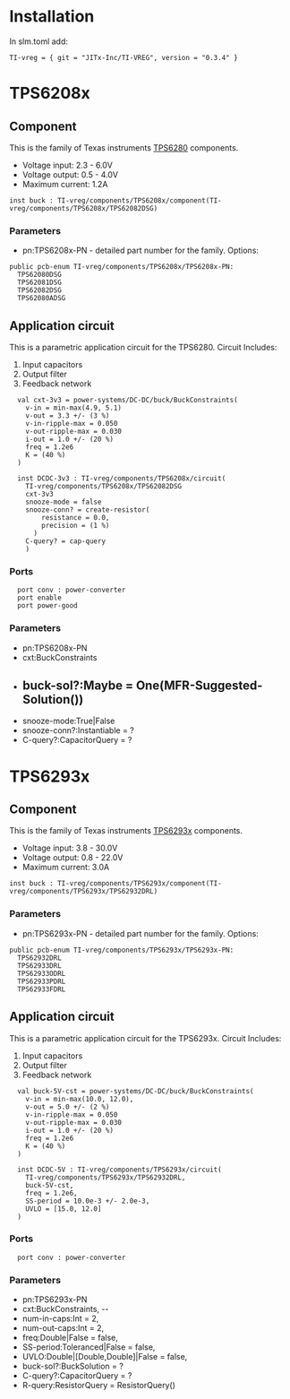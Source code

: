 # Installation

In slm.toml add:
```
TI-vreg = { git = "JITx-Inc/TI-VREG", version = "0.3.4" }
```

# TPS6208x
## Component
This is the family of Texas instruments [TPS6280](https://www.ti.com/lit/ds/symlink/tps62080.pdf) components. 
- Voltage input: 2.3 - 6.0V
- Voltage output: 0.5 - 4.0V
- Maximum current: 1.2A
```
inst buck : TI-vreg/components/TPS6208x/component(TI-vreg/components/TPS6208x/TPS62082DSG)
```
### Parameters
- pn:TPS6208x-PN - detailed part number for the family. Options:
```
public pcb-enum TI-vreg/components/TPS6208x/TPS6208x-PN:
  TPS62080DSG
  TPS62081DSG
  TPS62082DSG
  TPS62080ADSG
```

## Application circuit
This is a parametric application circuit for the TPS6280. 
Circuit Includes:
1.  Input capacitors
2.  Output filter
3.  Feedback network
```
  val cxt-3v3 = power-systems/DC-DC/buck/BuckConstraints(
    v-in = min-max(4.9, 5.1)
    v-out = 3.3 +/- (3 %)
    v-in-ripple-max = 0.050
    v-out-ripple-max = 0.030
    i-out = 1.0 +/- (20 %)
    freq = 1.2e6
    K = (40 %)
  )

  inst DCDC-3v3 : TI-vreg/components/TPS6208x/circuit(
    TI-vreg/components/TPS6208x/TPS62082DSG
    cxt-3v3
    snooze-mode = false
    snooze-conn? = create-resistor(
        resistance = 0.0,
        precision = (1 %)
      )
    C-query? = cap-query
    )
```
### Ports
```
  port conv : power-converter
  port enable
  port power-good
```
### Parameters
- pn:TPS6208x-PN
- cxt:BuckConstraints
- buck-sol?:Maybe<BuckSolution> = One(MFR-Suggested-Solution())
  --
- snooze-mode:True|False
- snooze-conn?:Instantiable = ?
- C-query?:CapacitorQuery = ?

# TPS6293x
## Component
This is the family of Texas instruments [TPS6293x](https://www.ti.com/lit/ds/symlink/tps62932.pdf) components.
- Voltage input: 3.8 - 30.0V
- Voltage output: 0.8 - 22.0V
- Maximum current: 3.0A
```
inst buck : TI-vreg/components/TPS6293x/component(TI-vreg/components/TPS6293x/TPS62932DRL)
```
### Parameters
- pn:TPS6293x-PN - detailed part number for the family. Options:
```
public pcb-enum TI-vreg/components/TPS6293x/TPS6293x-PN:
  TPS62932DRL
  TPS62933DRL
  TPS62933ODRL
  TPS62933PDRL
  TPS62933FDRL
```

## Application circuit
This is a parametric application circuit for the TPS6293x. 
Circuit Includes:
1.  Input capacitors
2.  Output filter
3.  Feedback network
```
  val buck-5V-cst = power-systems/DC-DC/buck/BuckConstraints(
    v-in = min-max(10.0, 12.0),
    v-out = 5.0 +/- (2 %)
    v-in-ripple-max = 0.050
    v-out-ripple-max = 0.030
    i-out = 1.0 +/- (20 %)
    freq = 1.2e6
    K = (40 %)
  )

  inst DCDC-5V : TI-vreg/components/TPS6293x/circuit(
    TI-vreg/components/TPS6293x/TPS62932DRL,
    buck-5V-cst,
    freq = 1.2e6,
    SS-period = 10.0e-3 +/- 2.0e-3,
    UVLO = [15.0, 12.0]
  )
```
### Ports
```
  port conv : power-converter
```
### Parameters
- pn:TPS6293x-PN
- cxt:BuckConstraints,
--
- num-in-caps:Int = 2,
- num-out-caps:Int = 2,
- freq:Double|False = false,
- SS-period:Toleranced|False = false,
- UVLO:Double|[Double,Double]|False = false,
- buck-sol?:BuckSolution = ?
- C-query?:CapacitorQuery = ?
- R-query:ResistorQuery = ResistorQuery()

